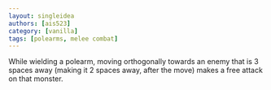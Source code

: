 ```yaml
---
layout: singleidea
authors: [ais523]
category: [vanilla]
tags: [polearms, melee combat]
---
```

While wielding a polearm, moving orthogonally towards an enemy that is 3 spaces away (making it 2 spaces away, after the move) makes a free attack on that monster.
